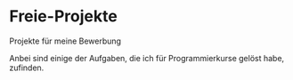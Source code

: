 # Freie-Projekte
Projekte für meine Bewerbung

Anbei sind einige der Aufgaben, die ich für Programmierkurse gelöst habe, zufinden.
